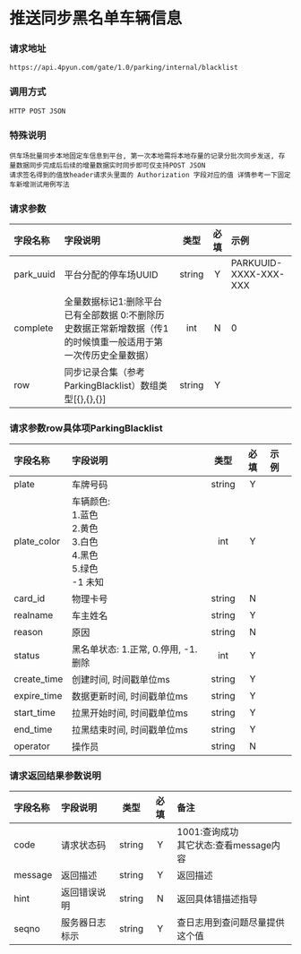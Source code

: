 # 推送同步黑名单车辆信息

###  请求地址

	https://api.4pyun.com/gate/1.0/parking/internal/blacklist

###  调用方式

	HTTP POST JSON

###  特殊说明

```
供车场批量同步本地固定车信息到平台, 第一次本地需将本地存量的记录分批次同步发送, 存量数据同步完成后后续的增量数据实时同步即可仅支持POST JSON
请求签名得到的值放header请求头里面的 Authorization 字段对应的值 详情参考一下固定车新增测试用例写法
```


###  请求参数

| 字段名称  | 字段说明                                                     |  类型  | 必填 | 示例                  |
| :-------- | :----------------------------------------------------------- | :----: | :--: | :-------------------- |
| park_uuid | 平台分配的停车场UUID                                         | string |  Y   | PARKUUID-XXXX-XXX-XXX |
| complete  | 全量数据标记1:删除平台已有全部数据 0:不删除历史数据正常新增数据（传1的时候慎重一般适用于第一次传历史全量数据） |  int   |  N   | 0                     |
| row       | 同步记录合集（参考ParkingBlacklist）数组类型[{},{},{}]       | string |  Y   |                       |



###  请求参数row具体项ParkingBlacklist

| 字段名称    | 字段说明                                                     |  类型  | 必填 | 示例 |
| :---------- | :----------------------------------------------------------- | :----: | :--: | :--- |
| plate       | 车牌号码                                                     | string |  Y   |      |
| plate_color | 车辆颜色: <br>1.蓝色<br/>2.黄色<br/>3.白色<br/>4.黑色<br/>5.绿色<br/>-1 未知 |  int   |  Y   |      |
| card_id     | 物理卡号                                                     | string |  N   |      |
| realname    | 车主姓名                                                     | string |  Y   |      |
| reason      | 原因                                                         | string |  N   |      |
| status      | 黑名单状态: 1.正常, 0.停用, -1.删除                          |  int   |  Y   |      |
| create_time | 创建时间, 时间戳单位ms                                       | string |  Y   |      |
| expire_time | 数据更新时间, 时间戳单位ms                                   | string |  Y   |      |
| start_time  | 拉黑开始时间, 时间戳单位ms                                   | string |  Y   |      |
| end_time    | 拉黑结束时间, 时间戳单位ms                                   | string |  Y   |      |
| operator    | 操作员                                                       | string |  N   |      |

###  

###  请求返回结果参数说明

| 字段名称 | 字段说明       |  类型  | 必填 | 备注                                      |
| :------- | :------------- | :----: | :--: | :---------------------------------------- |
| code     | 请求状态码     | string |  Y   | 1001:查询成功<br>其它状态:查看message内容 |
| message  | 返回描述       | string |  Y   | 返回描述                                  |
| hint     | 返回错误说明   | string |  N   | 返回具体错描述指导                        |
| seqno    | 服务器日志标示 | string |  Y   | 查日志用到查问题尽量提供这个值            |

